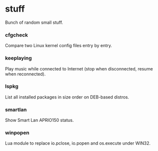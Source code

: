 # stuff
Bunch of random small stuff.

### cfgcheck
Compare two Linux kernel config files entry by entry.
### keeplaying
Play music while connected to Internet (stop when disconnected,
resume when reconnected).
### lspkg
List all installed packages in size order on DEB-based distros.
### smartlan
Show Smart Lan APRIO150 status.
### winpopen
Lua module to replace io.pclose, io.popen and os.execute under WIN32.
